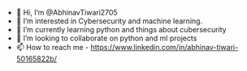 - 👋 Hi, I’m @AbhinavTiwari2705
- 👀 I’m interested in Cybersecurity and machine learning. 
- 🌱 I’m currently learning python and things about cubersecurity
- 💞️ I’m looking to collaborate on python and ml projects 
- 📫 How to reach me - https://www.linkedin.com/in/abhinav-tiwari-50165822b/

<!---
AbhinavTiwari2705/AbhinavTiwari2705 is a ✨ special ✨ repository because its `README.md` (this file) appears on your GitHub profile.
You can click the Preview link to take a look at your changes.
--->
